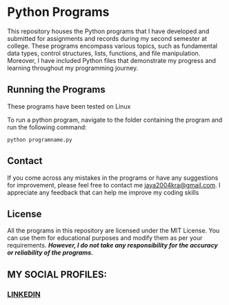 # Python Programs
This repository houses the Python programs that I have developed and submitted for assignments and records during my second semester at college. These programs encompass various topics, such as fundamental data types, control structures, lists, functions, and file manipulation. Moreover, I have included Python files that demonstrate my progress and learning throughout my programming journey.

## Running the Programs
These programs have been tested on Linux

To run a python program, navigate to the folder containing the program and run the following command:
```
python programname.py
```
## Contact
If you come across any mistakes in the programs or have any suggestions for improvement, please feel free to contact me <jaya2004kra@gmail.com>. I appreciate any feedback that can help me improve my coding skills

## License
All the programs in this repository are licensed under the MIT License. You can use them for educational purposes and modify them as per your requirements. ***However, I do not take any responsibility for the accuracy or reliability of the programs.***

## MY SOCIAL PROFILES:
### [LINKEDIN](https://www.linkedin.com/in/jayashrek/)
